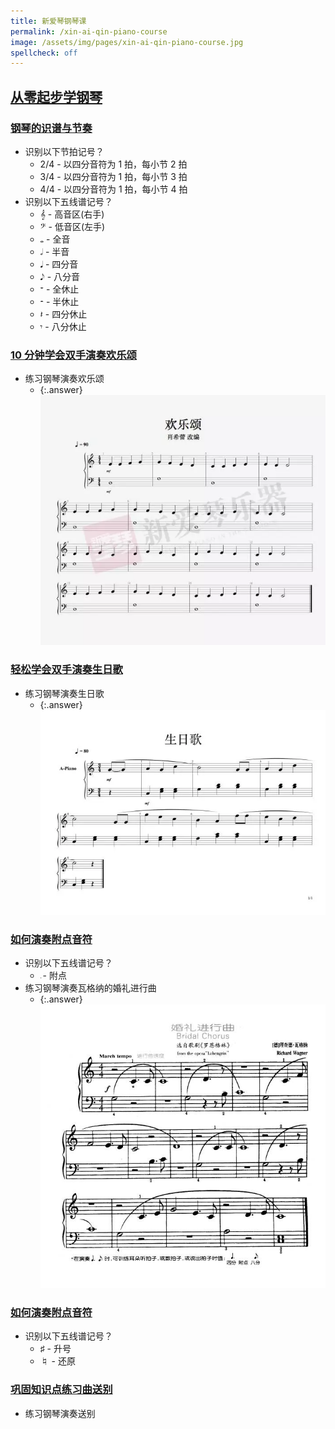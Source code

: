 ```yaml
---
title: 新爱琴钢琴课
permalink: /xin-ai-qin-piano-course
image: /assets/img/pages/xin-ai-qin-piano-course.jpg
spellcheck: off
---
```


## [从零起步学钢琴](https://www.bilibili.com/video/BV1R4411j7v5)

### [钢琴的识谱与节奏](https://www.bilibili.com/video/BV1R4411j7v5?p=2)

- 识别以下节拍记号？
  - 2/4 - 以四分音符为 1 拍，每小节 2 拍
  - 3/4 - 以四分音符为 1 拍，每小节 3 拍
  - 4/4 - 以四分音符为 1 拍，每小节 4 拍
- 识别以下五线谱记号？
  - &#119070; - 高音区(右手)
  - &#119074; - 低音区(左手)
  - &#119133; - 全音
  - &#119134; - 半音
  - &#119135; - 四分音
  - &#119136; - 八分音
  - &#119099; - 全休止
  - &#119100; - 半休止
  - &#119101; - 四分休止
  - &#119102; - 八分休止

### [10 分钟学会双手演奏欢乐颂](https://www.bilibili.com/video/BV1R4411j7v5?p=3)

- 练习钢琴演奏欢乐颂
  - {:.answer} ![ode-an-die-freude](/assets/img/pages/piano/ode-an-die-freude.png)

### [轻松学会双手演奏生日歌](https://www.bilibili.com/video/BV1R4411j7v5?p=6)

- 练习钢琴演奏生日歌
  - {:.answer} ![happy-birthday](/assets/img/pages/piano/happy-birthday.png)

### [如何演奏附点音符](https://www.bilibili.com/video/BV1R4411j7v5?p=7)

- 识别以下五线谱记号？
  - &#119149; - 附点
- 练习钢琴演奏瓦格纳的婚礼进行曲
  - {:.answer} ![bridal-chorus](/assets/img/pages/piano/bridal-chorus.png)

### [如何演奏附点音符](https://www.bilibili.com/video/BV1R4411j7v5?p=7)

- 识别以下五线谱记号？
  - &#9839; - 升号
  - &#9838; - 还原

### [巩固知识点练习曲送别](https://www.bilibili.com/video/BV1R4411j7v5?p=8)

- 练习钢琴演奏送别
